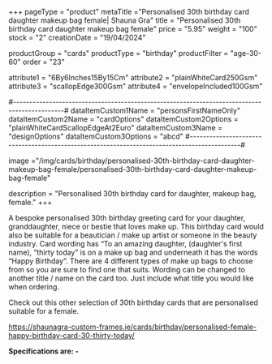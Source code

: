 +++
pageType = "product"
metaTitle ="Personalised 30th birthday card daughter makeup bag female| Shauna Gra"
title = "Personalised 30th birthday card daughter makeup bag female"
price = "5.95"
weight = "100"
stock = "2"
creationDate = "19/04/2024"

productGroup = "cards"
productType = "birthday"
productFilter = "age-30-60"
order = "23"

attribute1 = "6By6Inches15By15Cm" 
attribute2 = "plainWhiteCard250Gsm" 
attribute3 = "scallopEdge300Gsm" 
attribute4 = "envelopeIncluded100Gsm"

#---------------------------------------------------------------------------------------------#
dataItemCustom1Name = "personsFirstNameOnly"
dataItemCustom2Name = "cardOptions"
dataItemCustom2Options = "plainWhiteCardScallopEdgeAt2Euro"
dataItemCustom3Name = "designOptions"
dataItemCustom3Options = "abcd"
#---------------------------------------------------------------------------------------------#

image ="/img/cards/birthday/personalised-30th-birthday-card-daughter-makeup-bag-female/personalised-30th-birthday-card-daughter-makeup-bag-female"

description = "Personalised 30th birthday card for daughter, makeup bag, female."
+++

A bespoke personalised 30th birthday greeting card for your daughter, granddaughter, niece or bestie that loves make up. This birthday card would also be suitable for a beautician / make up artist or someone in the beauty industry. Card wording has “To an amazing daughter, (daughter's first name), “thirty today” is on a make up bag and underneath it has the words “Happy Birthday”. There are 4 different types of make up bags to choose from so you are sure to find one that suits. Wording can be changed to another title / name on the card too. Just include what title you would like when ordering.

Check out this other selection of 30th birthday cards that are personalised suitable for a female.

https://shaunagra-custom-frames.ie/cards/birthday/personalised-female-happy-birthday-card-30-thirty-today/

**Specifications are: -**
